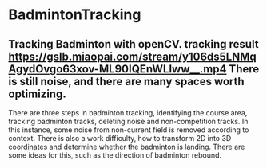 # BadmintonTracking
Tracking Badminton with openCV.
tracking result 
https://gslb.miaopai.com/stream/y106ds5LNMqAgydOvgo63xov-ML90IQEnWLIww__.mp4
There is still noise, and there are many spaces worth optimizing.
-------------------
There are three steps in badminton tracking, identifying the course area, tracking badminton tracks, deleting noise and non-competition tracks.
In this instance, some noise from non-current field is removed according to context. There is also a work difficulty, how to transform 2D into 3D coordinates and determine whether the badminton is landing. There are some ideas for this, such as the direction of badminton rebound.
